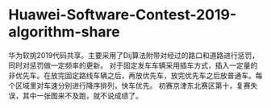 # Huawei-Software-Contest-2019-algorithm-share
华为软挑2019代码共享。主要采用了Dij算法附带对经过的路口和道路进行惩罚，同时对惩罚做一定频率的更新。
对于固定发车车辆采用插车方式，插入一定量的非优先车。在放完固定路线车辆之后，再放优先车，放完优先车之后放普通车。每个区域里对车速分别进行降序排列，快车优先。
初赛京津东北赛区第十，复赛失误，其中一张图来不及跑，就不说成绩了。
